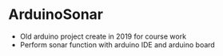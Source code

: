 # ArduinoSonar
* Old arduino project create in 2019 for course work
* Perform sonar function with arduino IDE and arduino board
